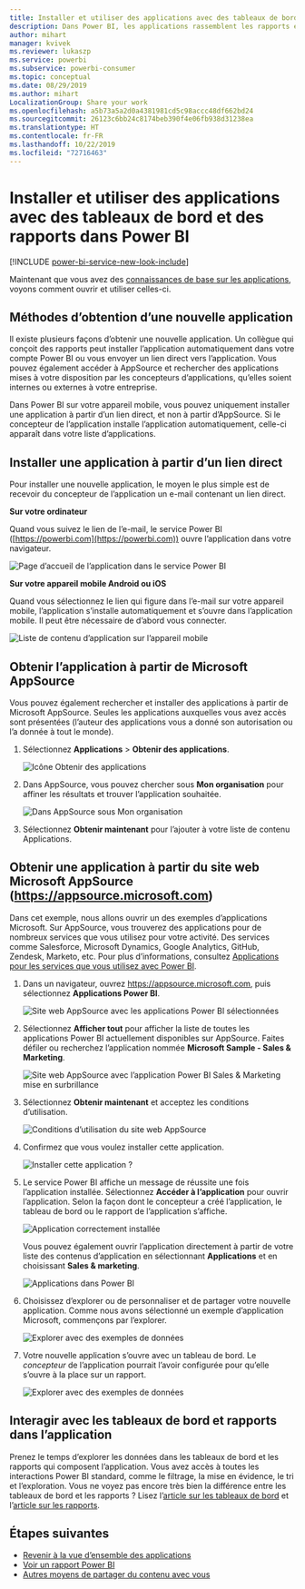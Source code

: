 ```yaml
---
title: Installer et utiliser des applications avec des tableaux de bord et des rapports dans Power BI
description: Dans Power BI, les applications rassemblent les rapports et tableaux de bord associés dans un même emplacement.
author: mihart
manager: kvivek
ms.reviewer: lukaszp
ms.service: powerbi
ms.subservice: powerbi-consumer
ms.topic: conceptual
ms.date: 08/29/2019
ms.author: mihart
LocalizationGroup: Share your work
ms.openlocfilehash: a5b73a5a2d0a4381981cd5c98accc48df662bd24
ms.sourcegitcommit: 26123c6bb24c8174beb390f4e06fb938d31238ea
ms.translationtype: HT
ms.contentlocale: fr-FR
ms.lasthandoff: 10/22/2019
ms.locfileid: "72716463"
---
```

# <a name="install-and-use-apps-with-dashboards-and-reports-in-power-bi"></a>Installer et utiliser des applications avec des tableaux de bord et des rapports dans Power BI

[!INCLUDE [power-bi-service-new-look-include](../includes/power-bi-service-new-look-include.md)]

Maintenant que vous avez des [connaissances de base sur les applications](end-user-apps.md), voyons comment ouvrir et utiliser celles-ci. 

## <a name="ways-to-get-a-new-app"></a>Méthodes d’obtention d’une nouvelle application
Il existe plusieurs façons d’obtenir une nouvelle application. Un collègue qui conçoit des rapports peut installer l’application automatiquement dans votre compte Power BI ou vous envoyer un lien direct vers l’application. Vous pouvez également accéder à AppSource et rechercher des applications mises à votre disposition par les concepteurs d’applications, qu’elles soient internes ou externes à votre entreprise. 

Dans Power BI sur votre appareil mobile, vous pouvez uniquement installer une application à partir d’un lien direct, et non à partir d’AppSource. Si le concepteur de l’application installe l’application automatiquement, celle-ci apparaît dans votre liste d’applications.

## <a name="install-an-app-from-a-direct-link"></a>Installer une application à partir d’un lien direct
Pour installer une nouvelle application, le moyen le plus simple est de recevoir du concepteur de l’application un e-mail contenant un lien direct.  

**Sur votre ordinateur** 

Quand vous suivez le lien de l’e-mail, le service Power BI ([https://powerbi.com](https://powerbi.com)) ouvre l’application dans votre navigateur. 

![Page d’accueil de l’application dans le service Power BI](./media/end-user-app-view/power-bi-app-from-link.png)

**Sur votre appareil mobile Android ou iOS** 

Quand vous sélectionnez le lien qui figure dans l’e-mail sur votre appareil mobile, l’application s’installe automatiquement et s’ouvre dans l’application mobile. Il peut être nécessaire de d’abord vous connecter. 

![Liste de contenu d’application sur l’appareil mobile](./media/end-user-app-view/power-bi-ios.png)

## <a name="get-the-app-from-microsoft-appsource"></a>Obtenir l’application à partir de Microsoft AppSource
Vous pouvez également rechercher et installer des applications à partir de Microsoft AppSource. Seules les applications auxquelles vous avez accès sont présentées (l’auteur des applications vous a donné son autorisation ou l’a donnée à tout le monde).

1. Sélectionnez **Applications**  > **Obtenir des applications**. 
   
    ![Icône Obtenir des applications](./media/end-user-app-view/power-bi-get-app2.png)    
2. Dans AppSource, vous pouvez chercher sous **Mon organisation** pour affiner les résultats et trouver l’application souhaitée.
   
    ![Dans AppSource sous Mon organisation](./media/end-user-app-view/power-bi-opportunity-app.png)
3. Sélectionnez **Obtenir maintenant** pour l’ajouter à votre liste de contenu Applications. 

## <a name="get-an-app-from-the-microsoft-appsource-website-httpsappsourcemicrosoftcom"></a>Obtenir une application à partir du site web Microsoft AppSource (https://appsource.microsoft.com)
Dans cet exemple, nous allons ouvrir un des exemples d’applications Microsoft. Sur AppSource, vous trouverez des applications pour de nombreux services que vous utilisez pour votre activité.  Des services comme Salesforce, Microsoft Dynamics, Google Analytics, GitHub, Zendesk, Marketo, etc. Pour plus d’informations, consultez [Applications pour les services que vous utilisez avec Power BI](../service-connect-to-services.md). 

1. Dans un navigateur, ouvrez https://appsource.microsoft.com, puis sélectionnez **Applications Power BI**.

    ![Site web AppSource avec les applications Power BI sélectionnées  ](./media/end-user-apps/power-bi-appsource.png)


2. Sélectionnez **Afficher tout** pour afficher la liste de toutes les applications Power BI actuellement disponibles sur AppSource. Faites défiler ou recherchez l’application nommée **Microsoft Sample - Sales & Marketing**.

    ![Site web AppSource avec l’application Power BI Sales & Marketing mise en surbrillance  ](./media/end-user-apps/power-bi-appsource-samples.png)

3. Sélectionnez **Obtenir maintenant** et acceptez les conditions d’utilisation.

    ![Conditions d’utilisation du site web AppSource ](./media/end-user-apps/power-bi-permission.png)


4. Confirmez que vous voulez installer cette application.

    ![Installer cette application ?  ](./media/end-user-apps/power-bi-app-install.png)

5. Le service Power BI affiche un message de réussite une fois l’application installée. Sélectionnez **Accéder à l’application** pour ouvrir l’application. Selon la façon dont le concepteur a créé l’application, le tableau de bord ou le rapport de l’application s’affiche.

    ![Application correctement installée ](./media/end-user-apps/power-bi-app-ready.png)

    Vous pouvez également ouvrir l’application directement à partir de votre liste des contenus d’application en sélectionnant **Applications** et en choisissant **Sales & marketing**.

    ![Applications dans Power BI](./media/end-user-apps/power-bi-apps.png)


6. Choisissez d’explorer ou de personnaliser et de partager votre nouvelle application. Comme nous avons sélectionné un exemple d’application Microsoft, commençons par l’explorer. 

    ![Explorer avec des exemples de données](./media/end-user-apps/power-bi-explore.png)

7.  Votre nouvelle application s’ouvre avec un tableau de bord. Le *concepteur* de l’application pourrait l’avoir configurée pour qu’elle s’ouvre à la place sur un rapport.  

    ![Explorer avec des exemples de données](./media/end-user-apps/power-bi-new-app.png)




## <a name="interact-with-the-dashboards-and-reports-in-the-app"></a>Interagir avec les tableaux de bord et rapports dans l’application
Prenez le temps d’explorer les données dans les tableaux de bord et les rapports qui composent l’application. Vous avez accès à toutes les interactions Power BI standard, comme le filtrage, la mise en évidence, le tri et l’exploration.  Vous ne voyez pas encore très bien la différence entre les tableaux de bord et les rapports ?  Lisez l’[article sur les tableaux de bord](end-user-dashboards.md) et l’[article sur les rapports](end-user-reports.md).  




## <a name="next-steps"></a>Étapes suivantes
* [Revenir à la vue d’ensemble des applications](end-user-apps.md)
* [Voir un rapport Power BI](end-user-report-open.md)
* [Autres moyens de partager du contenu avec vous](end-user-shared-with-me.md)

